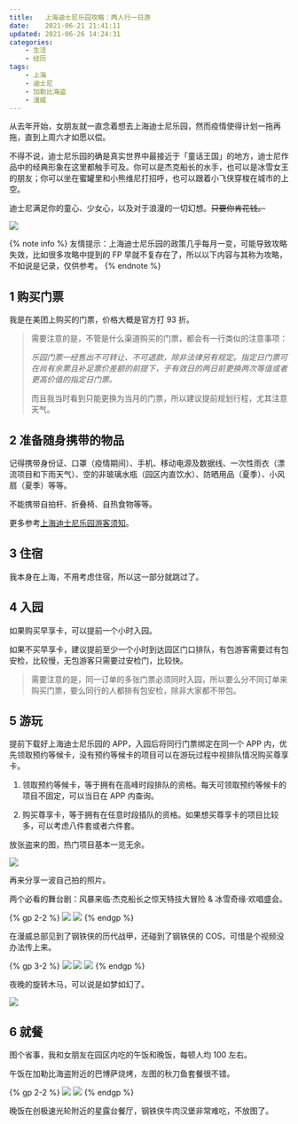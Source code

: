```yaml
---
title:   上海迪士尼乐园攻略：两人行一日游
date:    2021-06-21 21:41:11
updated: 2021-06-26 14:24:31
categories:
    - 生活
    - 经历
tags:
    - 上海
    - 迪士尼
    - 加勒比海盗
    - 漫威
---
```


从去年开始，女朋友就一直念着想去上海迪士尼乐园，然而疫情使得计划一拖再拖，直到上周六才如愿以偿。

不得不说，迪士尼乐园的确是真实世界中最接近于「童话王国」的地方，迪士尼作品中的经典形象在这里都触手可及。你可以是杰克船长的水手，也可以是冰雪女王的朋友；你可以坐在蜜罐里和小熊维尼打招呼，也可以跟着小飞侠穿梭在城市的上空。

迪士尼满足你的童心、少女心，以及对于浪漫的一切幻想。~~只要你肯花钱。~~

![](https://image.progcz.com/2021/06/25.png)

<!-- more -->

{% note info %}
友情提示：上海迪士尼乐园的政策几乎每月一变，可能导致攻略失效，比如很多攻略中提到的 FP 早就不复存在了，所以以下内容与其称为攻略，不如说是记录，仅供参考。
{% endnote %}

## 1 购买门票

我是在美团上购买的门票，价格大概是官方打 93 折。

> 需要注意的是，不管是什么渠道购买的门票，都会有一行类似的注意事项：
>
> *乐园门票一经售出不可转让、不可退款，除非法律另有规定。指定日门票可在尚有余票且补足票价差额的前提下，于有效日的两日前更换两次等值或者更高价值的指定日门票。*
>
> 而且我当时看到只能更换为当月的门票，所以建议提前规划行程，尤其注意天气。

## 2 准备随身携带的物品

记得携带身份证、口罩（疫情期间）、手机、移动电源及数据线、一次性雨衣（漂流项目和下雨天气）、空的非玻璃水瓶（园区内直饮水）、防晒用品（夏季）、小风扇（夏季）等等。

不能携带自拍杆、折叠椅、自热食物等等。

更多参考[上海迪士尼乐园游客须知](https://www.shanghaidisneyresort.com/rules/)。

## 3 住宿

我本身在上海，不用考虑住宿，所以这一部分就跳过了。

## 4 入园

如果购买早享卡，可以提前一个小时入园。

如果不买早享卡，建议提前至少一个小时到达园区门口排队，有包游客需要过有包安检，比较慢，无包游客只需要过安检门，比较快。

> 需要注意的是，同一订单的多张门票必须同时入园，所以要么分不同订单来购买门票，要么同行的人都排有包安检，除非大家都不带包。

## 5 游玩

提前下载好上海迪士尼乐园的 APP，入园后将同行门票绑定在同一个 APP 内，优先领取预约等候卡，没有预约等候卡的项目可以在游玩过程中视排队情况购买尊享卡。

1. 领取预约等候卡，等于拥有在高峰时段排队的资格。每天可领取预约等候卡的项目不固定，可以当日在 APP 内查询。

2. 购买尊享卡，等于拥有在任意时段插队的资格。如果想买尊享卡的项目比较多，可以考虑八件套或者六件套。

放张盗来的图，热门项目基本一览无余。

![](https://image.progcz.com/2021/06/26.png)

再来分享一波自己拍的照片。

两个必看的舞台剧：风暴来临·杰克船长之惊天特技大冒险 & 冰雪奇缘·欢唱盛会。

{% gp 2-2 %}
![](https://image.progcz.com/2021/06/27.png)
![](https://image.progcz.com/2021/06/28.png)
{% endgp %}

在漫威总部见到了钢铁侠的历代战甲，还碰到了钢铁侠的 COS，可惜是个视频没办法传上来。

{% gp 3-2 %}
![](https://image.progcz.com/2021/06/29.png)
![](https://image.progcz.com/2021/06/30.png)
![](https://image.progcz.com/2021/06/31.png)
{% endgp %}

夜晚的旋转木马，可以说是如梦如幻了。

![](https://image.progcz.com/2021/06/32.png)

## 6 就餐

图个省事，我和女朋友在园区内吃的午饭和晚饭，每顿人均 100 左右。

午饭在加勒比海盗附近的巴博萨烧烤，左图的秋刀鱼套餐很不错。

{% gp 2-2 %}
![](https://image.progcz.com/2021/06/33.png)
![](https://image.progcz.com/2021/06/34.png)
{% endgp %}

晚饭在创极速光轮附近的星露台餐厅，钢铁侠牛肉汉堡非常难吃，不放图了。
